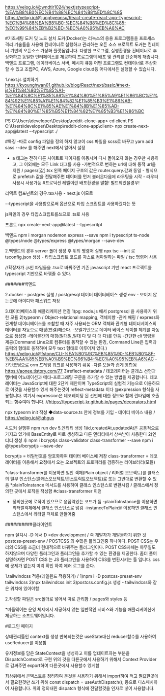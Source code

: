https://velog.io/@wndtlr1024/nextjstypescript-%EA%B8%B0%EC%B4%88%EC%84%B8%ED%8C%85
https://velog.io/@junghyeonsu/React-create-react-app-Typescript-%EC%B4%88%EA%B8%B0-%EC%84%B8%ED%8C%85-%EC%99%84%EB%B2%BD-%EC%A0%95%EB%A6%AC

#기초세팅
도커 및 노드 설치
도커(Docker)는 리눅스의 응용 프로그램들을 프로세스 격리 기술들을 사용해 컨테이너로 실행하고 관리하는 오픈 소스 프로젝트
도커는 컨테이너 기반의 오픈소스 가상화 플랫폼입니다.
다양한 프로그램, 실행환경을 컨테이너로 추상화하고 동일한 인터페이스를 제공하여 프로그램의 배포 및 관리를 단순하게 해줍니다. 
백엔드 프로그램, 데이터베이스 서버, 메시지 큐등 어떤 프로그램도 컨테이너로 추상화할 수 있고 조립PC, AWS, Azure, Google cloud등 어디에서든 실행할 수 있습니다.

1.next.js 설치하기
https://kyounghwan01.github.io/blog/React/next/basic/#next-js%E1%84%80%E1%85%A1-%E1%84%8C%E1%85%A6%E1%84%80%E1%85%A9%E1%86%BC%E1%84%92%E1%85%A1%E1%84%82%E1%85%B3%E1%86%AB-%E1%84%8C%E1%85%AE%E1%84%8B%E1%85%AD-%E1%84%80%E1%85%B5%E1%84%82%E1%85%B3%E1%86%BC

PS C:\Users\developer\Desktop\reddit-clone-app> cd client
PS C:\Users\developer\Desktop\reddit-clone-app\client>  npx create-next-app@latest --typescript ./

#특징
-따로 config 파일을 정의 하지 않고이 css 파일을 scss로 바꾸고 yarn add sass --dev 를 해주면 next에서 알아서 설정
- a 태그는 전혀 다른 사이트로 페이지를 이동시켜 다시 돌아오지 않는 경우만 사용하고, 그 이외에는 모두 Link 태그를 사용
-가변적으로 변하는 url에 대해 동적 url을 지원 / pages/[값].tsx 왼쪽 페이지 구조의 값은 router.query.값과 동일
-<Link prefetch href="..."> 형식으로 prefetch 값을 전달해주면 데이터를 먼저 불러온다음에 라우팅을 시작 - 라우터 사용시 사용가능
#프로덕션 레벨이란 배포환경을 말함! 빌드되었을경우!

리액트 컴포넌트의 경우.tsx사용 - next.js 이므로

--typescript을 사용함으로써 옵션으로 타입 스크립트를 사용하겠다는 뜻

js파일의 경우 타입스크립트를쓰므로 .ts로 사용


프론트
npx create-next-app@latest --typescritpt

백엔드
npm i morgan nodemon express --save
npm i typescript ts-node @types/node @types/express @types/morgan --save-dev


2.백엔드의 경우 server 폴더 생성 후 위의 명령어 실행
npx tsc --init 로 tsconfig.json 생성 - 타입스크립트 코드를 자스로 컴파일하는 파일 / tsc 명령어 사용




//확장자가 .js인 파일들을 .tsx로 바꿔주면 기존 javascript 기반 react 프로젝트를 typescript 기반으로 바꿔줄 수 있다.

#######백엔드

2.docker - postgres 실행 / postgresql 데이터 데이터베이스 생성
env - 보이지 않는곳에 아이디와 패스워드 저장


3.데이터베이스와 애플리케이션 연결
1)pg: node.js 에서 postgresql 을 사용하기 위한 모듈
2)typeorm / Object-relational mapping, 객체지향 -관계 매핑 / express와 관계형 데이터베이스를 조합할 때 자주 사용되는 ORM
객체와 관계형 데이터베이스의 데이터를 자동으로 매핑(연결)해준다.
-모델기반으로 데이터 베이스 테이블 체계를 자동으로 생성함
-테이블간의 매핑(일대일,일대 다 및 다 대 다)를 만듬
-간단한 cli 명령을 제공(Command Line으로 컴퓨터를 동작할 수 있는 환경, Command Line은 입력과 출력의 형태로 동작하며 모두 text 형태로 이루어져 있다.)
https://velog.io/@fstone/CLI-%EA%B0%9C%EB%85%90-%EB%B0%8F-%EB%AA%85%EB%A0%B9%EC%96%B4-%EC%A0%95%EB%A6%AC
-간단코딩으로 orm 프레임 워크를 사용하기 쉬움
-다른 모듈과 쉽게 통합됨
https://aonee.tistory.com/77
3)reflect-metadata / 데코레이터는 클래스 선언과 멤버에 어노테이션과 메타-프로그래밍 구문을 추가할 수 있는 방법을 제공합니다.
 데코레이터는 JavaScript에 대한 2단계 제안이며 TypeScript의 실험적 기능으로 이용하므로 이것을 사용할수 있게 해주는것이 reflect-metadata 이다
@expression 형식을 사용합니다. 여기서 expression은 데코레이팅 된 선언에 대한 정보와 함께 런타임에 호출되는 함수여야 합니다.
//https://typescript-kr.github.io/pages/decorators.html

npx typeorm init 작성
◆data-source.ts 안에 정보를 기입 - 데이터 베이스 내용 / https://velog.io/@qhgus

4.도커 실행후 npm run dev
5.엔티티 생성
1)id,createdAt,updatedAt은 공통적으로 가지고 있기에 BaseEntity로 따로 생성하고 다른 엔티티에서 상속받아 사용한다
2)엔티티 생성 후 
npm i bcryptjs class-validator class-transformer --save
npm i @types/bcryptjs --save-dev

bcryptjs = 비밀번호를 암호화하여 데이터 베이스에 저장
class-transformer = 데코레이터를 이용해서 요청에서 오는 오브젝트의 프로퍼리를 검증하는 라이브러리(모듈)

*class-transformer를 이용하면 일반 객체(Plain object / 리터럴 오브젝트)를 클래스의 일부 인스턴스(클래스오브젝트/콘스트럭트오브젝트)로 또는 그반대로 변환할 수 있음
*plainToInstance 메서드를 사용하여 클래스 인스턴스로 변환시킴 / 클래스에서 정의한 곳에서 로직을 작성함
#class-transformer 이점
- 정의한곳에 로직이 있으므로 응집력있는 코드가 됨
-plainToInstance를 이용하면 리터럴객체에서 클래스 인스턴스로 넘김
-instanceToPlain을 이용하면 클래스 인스턴스에서 리터럴 객체로 만들어줌

##########클라이언트

npm 설치시 -D 에서 D =dev development / 즉 개발자가 개발을하기 위한 것
postcss-preset-env / POSTCSS 의 수많은 플러그인중 하나이다.
POST CSS는 우리의 CSS를 조금더 현대적으로 바꿔주는 플러그인이다.
POST CSS자체는 아무일도 하지않으며 다양한 플러그인과 플러그인을 추가할 수 있는 환경을 제공한다.
좀더 풀어 설명하자면 POST CSS 는 JS 플러그인을 사용하여 CSS를 변환시키는 툴 입니다.
css에 문제가 없는지 미리 확인 하여 에러 로그를 준다.

1.tailwindcss 적용(테일윈드 적용하기) / 
1)npm i -D postcss-preset-env  tailwindcss
2)npx tailwindcss init
3)postcss.config.js 생성 - tailwindcss와 같은 위치에 있어야함

2.작성할 파일은 src폴더로 넣어서 따로 관리함 / pages와 styles 등 

*미들웨어는 운영 체제에서 제공하지 않는 일반적인 서비스와 기능을 애플리케이션에 제공하는 소프트웨어입니다. 

#로그인 페이지

상태관리툴인 context를 생성
반복되는것은 useState대신 reducer함수를 사용하여 useReducer를 이용함


유저정보를 담은 StateContext을 생성하고 이를 업데이트하는 부분을 DispatchContext로 구현
위의 것을 다른곳에서 사용하기 위해서 Context Provider로 감싸주면 export하여 다른곳에서 사용할수 있게함

최상위에서 콘텍스트를 정리하여 둔것을 사용하기 위해서 import하여 적고 
필요한곳에서 필요한것만 쓰기 위해 const dispatch = useAuthDispatch(); 등으로 디스패치하여 사용합니다.
위의 정의내린 dispatch 형식에 전달할것을 인자로 넣어 사용합니다.
